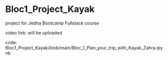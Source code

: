 # Bloc1_Project_Kayak
project for Jedha Bootcamp Fullstack course


video link: will be uploaded

code: Bloc1_Project_Kayak/blob/main/Bloc_1_Plan_your_trip_with_Kayak_Zahra.ipynb
